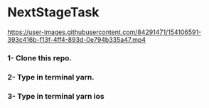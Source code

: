 
<h1>NextStageTask</h1>

https://user-images.githubusercontent.com/84291471/154106591-393c416b-f13f-4ff4-893d-0e794b335a47.mp4

<h3>1- Clone this repo.<h3>
<h3>2- Type in terminal yarn.<h3>
<h3>3- Type in terminal yarn ios<h3>
